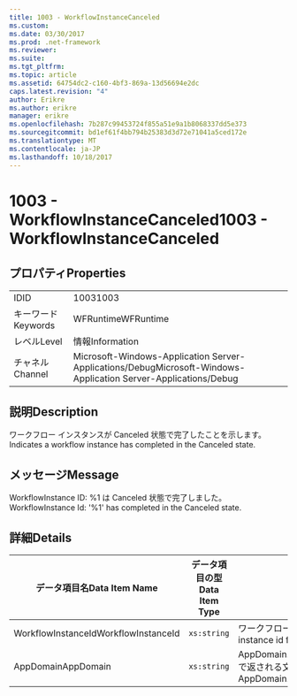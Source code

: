 ```yaml
---
title: 1003 - WorkflowInstanceCanceled
ms.custom: 
ms.date: 03/30/2017
ms.prod: .net-framework
ms.reviewer: 
ms.suite: 
ms.tgt_pltfrm: 
ms.topic: article
ms.assetid: 64754dc2-c160-4bf3-869a-13d56694e2dc
caps.latest.revision: "4"
author: Erikre
ms.author: erikre
manager: erikre
ms.openlocfilehash: 7b287c99453724f855a51e9a1b8068337dd5e373
ms.sourcegitcommit: bd1ef61f4bb794b25383d3d72e71041a5ced172e
ms.translationtype: MT
ms.contentlocale: ja-JP
ms.lasthandoff: 10/18/2017
---
```

# <a name="1003---workflowinstancecanceled"></a><span data-ttu-id="48a16-102">1003 - WorkflowInstanceCanceled</span><span class="sxs-lookup"><span data-stu-id="48a16-102">1003 - WorkflowInstanceCanceled</span></span>
## <a name="properties"></a><span data-ttu-id="48a16-103">プロパティ</span><span class="sxs-lookup"><span data-stu-id="48a16-103">Properties</span></span>  
  
|||  
|-|-|  
|<span data-ttu-id="48a16-104">ID</span><span class="sxs-lookup"><span data-stu-id="48a16-104">ID</span></span>|<span data-ttu-id="48a16-105">1003</span><span class="sxs-lookup"><span data-stu-id="48a16-105">1003</span></span>|  
|<span data-ttu-id="48a16-106">キーワード</span><span class="sxs-lookup"><span data-stu-id="48a16-106">Keywords</span></span>|<span data-ttu-id="48a16-107">WFRuntime</span><span class="sxs-lookup"><span data-stu-id="48a16-107">WFRuntime</span></span>|  
|<span data-ttu-id="48a16-108">レベル</span><span class="sxs-lookup"><span data-stu-id="48a16-108">Level</span></span>|<span data-ttu-id="48a16-109">情報</span><span class="sxs-lookup"><span data-stu-id="48a16-109">Information</span></span>|  
|<span data-ttu-id="48a16-110">チャネル</span><span class="sxs-lookup"><span data-stu-id="48a16-110">Channel</span></span>|<span data-ttu-id="48a16-111">Microsoft-Windows-Application Server-Applications/Debug</span><span class="sxs-lookup"><span data-stu-id="48a16-111">Microsoft-Windows-Application Server-Applications/Debug</span></span>|  
  
## <a name="description"></a><span data-ttu-id="48a16-112">説明</span><span class="sxs-lookup"><span data-stu-id="48a16-112">Description</span></span>  
 <span data-ttu-id="48a16-113">ワークフロー インスタンスが Canceled 状態で完了したことを示します。</span><span class="sxs-lookup"><span data-stu-id="48a16-113">Indicates a workflow instance has completed in the Canceled state.</span></span>  
  
## <a name="message"></a><span data-ttu-id="48a16-114">メッセージ</span><span class="sxs-lookup"><span data-stu-id="48a16-114">Message</span></span>  
 <span data-ttu-id="48a16-115">WorkflowInstance ID: %1 は Canceled 状態で完了しました。</span><span class="sxs-lookup"><span data-stu-id="48a16-115">WorkflowInstance Id: '%1' has completed in the Canceled state.</span></span>  
  
## <a name="details"></a><span data-ttu-id="48a16-116">詳細</span><span class="sxs-lookup"><span data-stu-id="48a16-116">Details</span></span>  
  
|<span data-ttu-id="48a16-117">データ項目名</span><span class="sxs-lookup"><span data-stu-id="48a16-117">Data Item Name</span></span>|<span data-ttu-id="48a16-118">データ項目の型</span><span class="sxs-lookup"><span data-stu-id="48a16-118">Data Item Type</span></span>|<span data-ttu-id="48a16-119">説明</span><span class="sxs-lookup"><span data-stu-id="48a16-119">Description</span></span>|  
|--------------------|--------------------|-----------------|  
|<span data-ttu-id="48a16-120">WorkflowInstanceId</span><span class="sxs-lookup"><span data-stu-id="48a16-120">WorkflowInstanceId</span></span>|`xs:string`|<span data-ttu-id="48a16-121">ワークフローのインスタンス ID</span><span class="sxs-lookup"><span data-stu-id="48a16-121">The instance id for the workflow</span></span>|  
|<span data-ttu-id="48a16-122">AppDomain</span><span class="sxs-lookup"><span data-stu-id="48a16-122">AppDomain</span></span>|`xs:string`|<span data-ttu-id="48a16-123">AppDomain.CurrentDomain.FriendlyName で返される文字列。</span><span class="sxs-lookup"><span data-stu-id="48a16-123">The string returned by AppDomain.CurrentDomain.FriendlyName.</span></span>|
